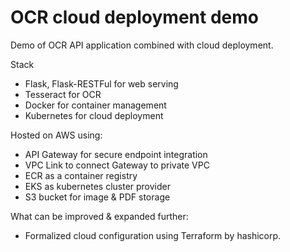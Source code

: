 # OCR cloud deployment demo

Demo of OCR API application combined with cloud deployment.

Stack
- Flask, Flask-RESTFul for web serving
- Tesseract for OCR
- Docker for container management
- Kubernetes for cloud deployment

Hosted on AWS using:
- API Gateway for secure endpoint integration
- VPC Link to connect Gateway to private VPC
- ECR as a container registry
- EKS as kubernetes cluster provider
- S3 bucket for image & PDF storage

What can be improved & expanded further:
- Formalized cloud configuration using Terraform by hashicorp.